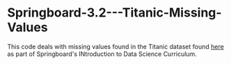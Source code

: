 # Springboard-3.2---Titanic-Missing-Values

This code deals with missing values found in the Titanic dataset found [here](https://www.kaggle.com/c/titanic/data) as
part of Springboard's INtroduction to Data Science Curriculum.
